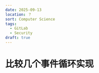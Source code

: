 ```yaml
---
date: 2025-09-13
location: ？
sort: Computer Science
tags:
  - GitLab
  - Security
draft: true
---
```


# 比较几个事件循环实现
